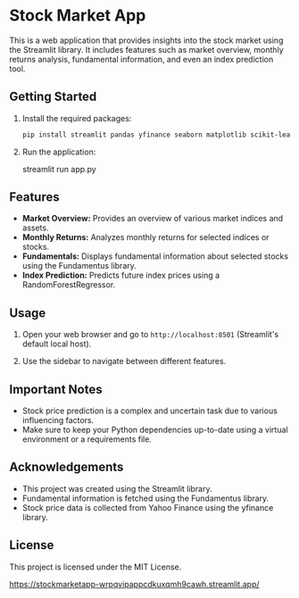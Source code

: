 # Stock Market App

This is a web application that provides insights into the stock market using the Streamlit library. It includes features such as market overview, monthly returns analysis, fundamental information, and even an index prediction tool.

## Getting Started

1. Install the required packages:

   ```bash
   pip install streamlit pandas yfinance seaborn matplotlib scikit-learn plotly fundamentus
2. Run the application:

   streamlit run app.py

## Features

- **Market Overview:** Provides an overview of various market indices and assets.
- **Monthly Returns:** Analyzes monthly returns for selected indices or stocks.
- **Fundamentals:** Displays fundamental information about selected stocks using the Fundamentus library.
- **Index Prediction:** Predicts future index prices using a RandomForestRegressor.

## Usage

1. Open your web browser and go to `http://localhost:8501` (Streamlit's default local host).

2. Use the sidebar to navigate between different features.

## Important Notes

- Stock price prediction is a complex and uncertain task due to various influencing factors.
- Make sure to keep your Python dependencies up-to-date using a virtual environment or a requirements file.

## Acknowledgements

- This project was created using the Streamlit library.
- Fundamental information is fetched using the Fundamentus library.
- Stock price data is collected from Yahoo Finance using the yfinance library.

## License

This project is licensed under the MIT License.

https://stockmarketapp-wrpqvipappcdkuxqmh9cawh.streamlit.app/
